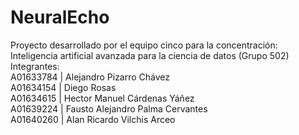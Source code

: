 # NeuralEcho
Proyecto desarrollado por el equipo cinco para la concentración: Inteligencia artificial avanzada para la ciencia de datos (Grupo 502) <br />
Integrantes: <br />
A01633784 | Alejandro Pizarro Chávez <br />
A01634154 | Diego Rosas <br />
A01634615 | Hector Manuel Cárdenas Yáñez <br />
A01639224 | Fausto Alejandro Palma Cervantes <br />
A01640260 | Alan Ricardo Vilchis Arceo <br />

